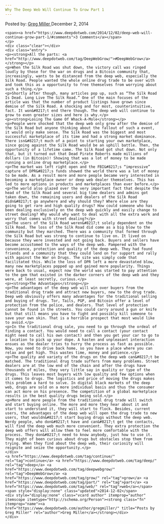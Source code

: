 ```yaml
---
Why The Deep Web Will Continue To Grow Part 1
---
```

<article class="post-listing post-7022 post type-post status-publish format-standard has-post-thumbnail hentry  tag-continue tag-deep tag-deepwebgrow tag-grow tag-web">
    <div class="post-inner">
        <span>Posted by: <a href="https://www.deepdotweb.com/author/gregmiller/" title="">Greg Miller </a></span>
    <span>December 2, 2014</span>
    
    <span><a href="https://www.deepdotweb.com/2014/12/02/deep-web-will-continue-grow-part-1/#comments">3 Comments</a></span>
    </p>
    <div class="clear"></div>
    <div class="entry">
    <p><strong>All the parts: <a href="http://www.deepdotweb.com/tag/DeepWebGrow/">#DeepWebGrow</a></strong></p>
    <p>When the Silk Road was shut down, the victory call was ringed loudly by those for the war on drugs and a Bitcoin community that, increasingly, wants to be distanced from the deep web, especially the Silk Road. People wanted the whole online drug trade to be over with and took this as a opportunity to free themselves from worrying about such a thing.</p>
    <p>Shortly after though, many articles pop up, such as “The Silk Road Is Dead. Long Live The Silk Road.” One of the main focuses of the article was that the number of product listings have grown since demise of the Silk Road. A shocking and for most, counterintuitive, fact. It won&#8217;t end there though. The deep web will continue to grow to even greater sizes and here is why.</p>
    <p><strong>Losing The Game Of Whack-A-Mole</strong></p>
    <p>People were shocked that the deep web only grew after the demise of the Silk Road but anyone thinking about the fallout of such a event, it would only make sense. The Silk Road was the biggest and most successful marketplace of its time and had a strong market dominance. There isn&#8217;t much of a point to starting your own marketplace, since going against the Silk Road would be an uphill battle. Then, the opportunity of a lifetime came. The Silk Road got shut down. Not only that, but it turned out that Dead Pirate Roberts made millions of dollars (in Bitcoin)! Showing that was a lot of money to be made running a online drug marketplace.</p>
    <p>The market was left right open and the FBI&#8217;s “impressive” capture of DPR&#8217;s funds showed the world there was a lot of money to be made. As a result more and more people became very interested in becoming a marketplace owner or deep web dealer themselves. This has led to more options in products and marketplaces than ever before.</p>
    <p>The world also glazed over the very important fact that despite the head of the Silk Road and several big time dealers and admins got taken down, the remaining users and dealers of the Silk Road didn&#8217;t go anywhere and why should they? Where else are they going to get rare and high quality drugs? How could someone who has been dealing exclusively on the deep web quickly and easily change to street dealing? Why would why want to deal with all the extra work and worry that comes with street dealing?</p>
    <p>The users of the Silk Road weren&#8217;t solely dependent on the Silk Road. The loss of the Silk Road did come as a big blow to the community but they marched. There was a community that formed through the Silk Road but was strong to continue to live on. It lived on because they were invested and not going back. Buyers and sellers have become accustomed to the ways of the deep web. Pampered with the convenience, protection and quality of the deep web. They had found friends and a community that they could lend on for support and rally with against the War on Drugs. The site was simply code that facilitated this. While the loss of DPR left a more devastated blow, many new marketplaces popped up and gained more popularity. Things were back to usual, expect now the world was started to pay attention to the gem that existed in the darker corners of the deep web and they were, at least secretly, curious.</p>
    <p><strong>The Advantages</strong></p>
    <p>The advantages of the deep web will win over buyers from the traditional drug trade and attract new buyers, new to the drug trade. Deep web obviously offers many advantages for the traditional selling and buying of drugs. Tor, Tails, PGP, and Bitcoin offer a level of protection from the police, and dealers. That level of protection cannot be found in the streets. You could carry around a gun or knife but that still means you have to fight and possibly kill someone to save your own skin. That is a horrible prospect that most would like to avoid.</p>
    <p>In the traditional drug sale, you need to go through the ordeal of finding a contact. You would need to call a contact (your contact might need to call his own contact) and then you get your car to go to a location to pick up your dope. A hasten and unpleasant interaction ensues as the dealer tries to hurry the process as fast as possible. Now, you need to drive back home, so you have a place where you can relax and get high. This wastes time, money and patience.</p>
    <p>The quality and variety of the drugs on the deep web can&#8217;t be matched. The traditional drug trade suffers from many problems. Street dealers are at the low end of the chain and after the drugs have thousands of miles, they very little say in quality or type of the drugs. This leaves most buyers with low quality and few options when it comes to drugs. The logistics and price of moving the drugs makes this problem a hard to solve. In digital black markets of the deep web, drugs are sold on a more individual basis and thus the consumer can act more on his presence. The competition of a global marketplace results in the best quality drugs being sold.</p>
    <p>More and more people from the traditional drug trade will switch and start buying online. The more and more they hear about it and start to understand it, they will start to flock. Besides, current users, the advantages of the deep web will open the drug trade to new users, that wouldn&#8217;t start buying drugs without the deep web. Nerdy people, who don&#8217;t have and can&#8217;t get the contacts, will find the deep web much more convenient. They extra protection the deep web offers will allow them to feel more comfortable with the process. They don&#8217;t need to know anybody, just how to use it. They might of been curious about drugs but obstacles stop them from trying. When they find about the deep web, their curiosity will reignite and seize the opportunity.</p>
    </div>
    <a href="https://www.deepdotweb.com/tag/continue/" rel="tag">continue</a> <a href="https://www.deepdotweb.com/tag/deep/" rel="tag">deep</a> <a href="https://www.deepdotweb.com/tag/deepwebgrow/" rel="tag">DeepWebGrow</a> <a href="https://www.deepdotweb.com/tag/grow/" rel="tag">grow</a> <a href="https://www.deepdotweb.com/tag/part/" rel="tag">part</a> <a href="https://www.deepdotweb.com/tag/web/" rel="tag">web</a></span> <span style="display:none" class="updated">2014-12-02</span>
    <div style="display:none" class="vcard author" itemprop="author" itemscope itemtype="http://schema.org/Person"><strong class="fn" itemprop="name"><a href="https://www.deepdotweb.com/author/gregmiller/" title="Posts by Greg Miller" rel="author">Greg Miller</a></strong></div>
    </div>
</article>

